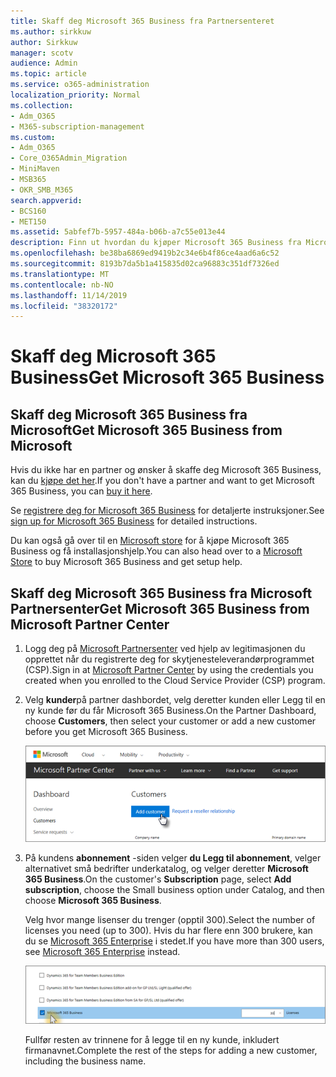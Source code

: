 ```yaml
---
title: Skaff deg Microsoft 365 Business fra Partnersenteret
ms.author: sirkkuw
author: Sirkkuw
manager: scotv
audience: Admin
ms.topic: article
ms.service: o365-administration
localization_priority: Normal
ms.collection:
- Adm_O365
- M365-subscription-management
ms.custom:
- Adm_O365
- Core_O365Admin_Migration
- MiniMaven
- MSB365
- OKR_SMB_M365
search.appverid:
- BCS160
- MET150
ms.assetid: 5abfef7b-5957-484a-b06b-a7c55e013e44
description: Finn ut hvordan du kjøper Microsoft 365 Business fra Microsoft Partner Center.
ms.openlocfilehash: be38ba6869ed9419b2c34e6b4f86ce4aad6a6c52
ms.sourcegitcommit: 8193b7da5b1a415835d02ca96883c351df7326ed
ms.translationtype: MT
ms.contentlocale: nb-NO
ms.lasthandoff: 11/14/2019
ms.locfileid: "38320172"
---
```

# <a name="get-microsoft-365-business"></a><span data-ttu-id="2a759-103">Skaff deg Microsoft 365 Business</span><span class="sxs-lookup"><span data-stu-id="2a759-103">Get Microsoft 365 Business</span></span>

## <a name="get-microsoft-365-business-from-microsoft"></a><span data-ttu-id="2a759-104">Skaff deg Microsoft 365 Business fra Microsoft</span><span class="sxs-lookup"><span data-stu-id="2a759-104">Get Microsoft 365 Business from Microsoft</span></span>

<span data-ttu-id="2a759-105">Hvis du ikke har en partner og ønsker å skaffe deg Microsoft 365 Business, kan du [kjøpe det her](https://www.microsoft.com/en-US/microsoft-365/business).</span><span class="sxs-lookup"><span data-stu-id="2a759-105">If you don't have a partner and want to get Microsoft 365 Business, you can [buy it here](https://www.microsoft.com/en-US/microsoft-365/business).</span></span>

<span data-ttu-id="2a759-106">Se [registrere deg for Microsoft 365 Business](sign-up.md) for detaljerte instruksjoner.</span><span class="sxs-lookup"><span data-stu-id="2a759-106">See [sign up for Microsoft 365 Business](sign-up.md) for detailed instructions.</span></span>

<span data-ttu-id="2a759-107">Du kan også gå over til en [Microsoft store](https://www.microsoft.com/en-us/store/locations/find-a-store?icid=en_US_Store_UH_FAS) for å kjøpe Microsoft 365 Business og få installasjonshjelp.</span><span class="sxs-lookup"><span data-stu-id="2a759-107">You can also head over to a [Microsoft Store](https://www.microsoft.com/en-us/store/locations/find-a-store?icid=en_US_Store_UH_FAS) to buy Microsoft 365 Business and get setup help.</span></span>
  
## <a name="get-microsoft-365-business-from-microsoft-partner-center"></a><span data-ttu-id="2a759-108">Skaff deg Microsoft 365 Business fra Microsoft Partnersenter</span><span class="sxs-lookup"><span data-stu-id="2a759-108">Get Microsoft 365 Business from Microsoft Partner Center</span></span>

1. <span data-ttu-id="2a759-109">Logg deg på [Microsoft Partnersenter](https://go.microsoft.com/fwlink/p/?linkid=849910) ved hjelp av legitimasjonen du opprettet når du registrerte deg for skytjenesteleverandørprogrammet (CSP).</span><span class="sxs-lookup"><span data-stu-id="2a759-109">Sign in at [Microsoft Partner Center](https://go.microsoft.com/fwlink/p/?linkid=849910) by using the credentials you created when you enrolled to the Cloud Service Provider (CSP) program.</span></span> 
    
2. <span data-ttu-id="2a759-110">Velg **kunder**på partner dashbordet, velg deretter kunden eller Legg til en ny kunde før du får Microsoft 365 Business.</span><span class="sxs-lookup"><span data-stu-id="2a759-110">On the Partner Dashboard, choose **Customers**, then select your customer or add a new customer before you get Microsoft 365 Business.</span></span>
    
    ![Legg til en kunde i Microsoft partner-senteret.](media/ec807d07-bbd2-411f-8fe1-c644cf9a3882.png)
  
3. <span data-ttu-id="2a759-112">På kundens **abonnement** -siden velger **du Legg til abonnement**, velger alternativet små bedrifter underkatalog, og velger deretter **Microsoft 365 Business**.</span><span class="sxs-lookup"><span data-stu-id="2a759-112">On the customer's **Subscription** page, select **Add subscription**, choose the Small business option under Catalog, and then choose **Microsoft 365 Business**.</span></span>
    
    <span data-ttu-id="2a759-113">Velg hvor mange lisenser du trenger (opptil 300).</span><span class="sxs-lookup"><span data-stu-id="2a759-113">Select the number of licenses you need (up to 300).</span></span> <span data-ttu-id="2a759-114">Hvis du har flere enn 300 brukere, kan du se [Microsoft 365 Enterprise](https://go.microsoft.com/fwlink/p/?linkid=862316) i stedet.</span><span class="sxs-lookup"><span data-stu-id="2a759-114">If you have more than 300 users, see [Microsoft 365 Enterprise](https://go.microsoft.com/fwlink/p/?linkid=862316) instead.</span></span> 
    
    ![Velg små bedrifter på nytt abonnement-siden.](media/52d99e89-2175-4974-84bb-dd626048541b.png)
  
    <span data-ttu-id="2a759-116">Fullfør resten av trinnene for å legge til en ny kunde, inkludert firmanavnet.</span><span class="sxs-lookup"><span data-stu-id="2a759-116">Complete the rest of the steps for adding a new customer, including the business name.</span></span>
    


